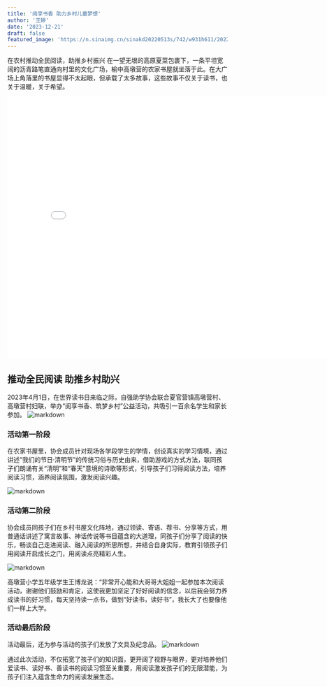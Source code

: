 ```yaml
---
title: '阅享书香 助力乡村儿童梦想'
author: '王婷'
date: '2023-12-21'
draft: false
featured_image: 'https://n.sinaimg.cn/sinakd20220513s/742/w931h611/20220513/fa2f-714f422596a0c3625fd9f663ffaf4c6a.jpg'
---
```




在农村推动全民阅读，助推乡村振兴
在一望无垠的高原夏菜包裹下，一条平坦宽阔的沥青路笔直通向村里的文化广场，榆中高墩营的农家书屋就坐落于此。在大广场上角落里的书屋显得不太起眼，但承载了太多故事，这些故事不仅关于读书，也关于温暖，关于希望。


<iframe src="//player.bilibili.com/player.html?aid=970579148&bvid=BV1Yp4y1z7ht&cid=264142674&p=1" scrolling="no" border="0" frameborder="no" framespacing="0" allowfullscreen="true"width="800px" height="600px"> </iframe>

## 推动全民阅读 助推乡村助兴
2023年4月1日，在世界读书日来临之际，自强助学协会联合夏官营镇高墩营村、高墩营村妇联，举办“阅享书香、筑梦乡村”公益活动，共吸引一百余名学生和家长参加。
![markdown](/images/222.jpg)

### 活动第一阶段
在农家书屋里，协会成员针对现场各学段学生的学情，创设真实的学习情境，通过讲述“我们的节日·清明节”的传统习俗与历史由来，借助游戏的方式方法，联同孩子们朗诵有关“清明”和“春天”意境的诗歌等形式，引导孩子们习得阅读方法，培养阅读习惯，涵养阅读氛围，激发阅读兴趣。

![markdown](/images/5.jpg)

### 活动第二阶段
协会成员同孩子们在乡村书屋文化阵地，通过领读、寄语、荐书、分享等方式，用普通话讲述了寓言故事、神话传说等书目蕴含的大道理，同孩子们分享了阅读的快乐，畅谈自己走进阅读、融入阅读的所思所想，并结合自身实际，教育引领孩子们用阅读开启成长之门，用阅读点亮精彩人生。

![markdown](/images/6.jpg)

高墩营小学五年级学生王博龙说：“非常开心能和大哥哥大姐姐一起参加本次阅读活动，谢谢他们鼓励和肯定，这使我更加坚定了好好阅读的信念，以后我会努力养成读书的好习惯，每天坚持读一点书，做到“好读书，读好书”，我长大了也要像他们一样上大学。

### 活动最后阶段
活动最后，还为参与活动的孩子们发放了文具及纪念品。
![markdown](/images/7.jpg)

通过此次活动，不仅拓宽了孩子们的知识面，更开阔了视野与眼界，更对培养他们爱读书、读好书、善读书的阅读习惯至关重要，用阅读激发孩子们的无限潜能，为孩子们注入蕴含生命力的阅读发展生态。









